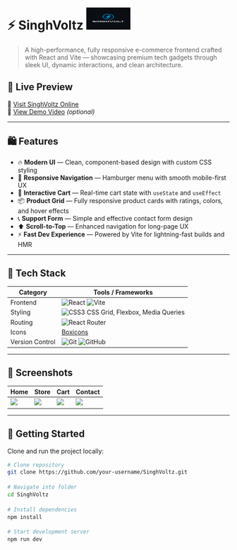 # ⚡ SinghVoltz  <img src="https://raw.githubusercontent.com/parshuramsingh/SinghVolt-E-commerce-App/refs/heads/main/public/assets/logo.webp?token=GHSAT0AAAAAADBALEHVWGNJ36MEZ6AWI3VYZ745E2A" alt="SinghVoltz Banner" width="100" height="50"/>

> A high-performance, fully responsive e-commerce frontend crafted with React and Vite — showcasing premium tech gadgets through sleek UI, dynamic interactions, and clean architecture.




## 🌟 Live Preview

🚀 [Visit SinghVoltz Online](https://your-live-site-link.com)  
🔗 [View Demo Video](https://your-demo-link.com) *(optional)*

---

## 🛍️ Features

- 🔥 **Modern UI** — Clean, component-based design with custom CSS styling
- 🧭 **Responsive Navigation** — Hamburger menu with smooth mobile-first UX
- 🛒 **Interactive Cart** — Real-time cart state with `useState` and `useEffect`
- 📦 **Product Grid** — Fully responsive product cards with ratings, colors, and hover effects
- 📞 **Support Form** — Simple and effective contact form design
- ⬆️ **Scroll-to-Top** — Enhanced navigation for long-page UX
- ⚡ **Fast Dev Experience** — Powered by Vite for lightning-fast builds and HMR

---

## 🧰 Tech Stack

| Category        | Tools / Frameworks        |
|----------------|---------------------------|
| Frontend        | ![React](https://img.shields.io/badge/-React-61DAFB?logo=react&logoColor=white&style=flat) ![Vite](https://img.shields.io/badge/-Vite-646CFF?logo=vite&logoColor=white&style=flat) |
| Styling         | ![CSS3](https://img.shields.io/badge/-CSS3-1572B6?logo=css3&logoColor=white&style=flat) CSS Grid, Flexbox, Media Queries |
| Routing         | ![React Router](https://img.shields.io/badge/-React%20Router-DD0031?logo=reactrouter&logoColor=white&style=flat) |
| Icons           | [Boxicons](https://boxicons.com/) |
| Version Control | ![Git](https://img.shields.io/badge/-Git-F05032?logo=git&logoColor=white&style=flat) ![GitHub](https://img.shields.io/badge/-GitHub-181717?logo=github&logoColor=white&style=flat) |

---

## 🎨 Screenshots

| Home | Store | Cart | Contact |
|------|-------|------|---------|
| ![](https://via.placeholder.com/300x200?text=Home) | ![](https://via.placeholder.com/300x200?text=Store) | ![](https://via.placeholder.com/300x200?text=Cart) | ![](https://via.placeholder.com/300x200?text=Support) |

---

## 🚀 Getting Started

Clone and run the project locally:

```bash
# Clone repository
git clone https://github.com/your-username/SinghVoltz.git

# Navigate into folder
cd SinghVoltz

# Install dependencies
npm install

# Start development server
npm run dev

